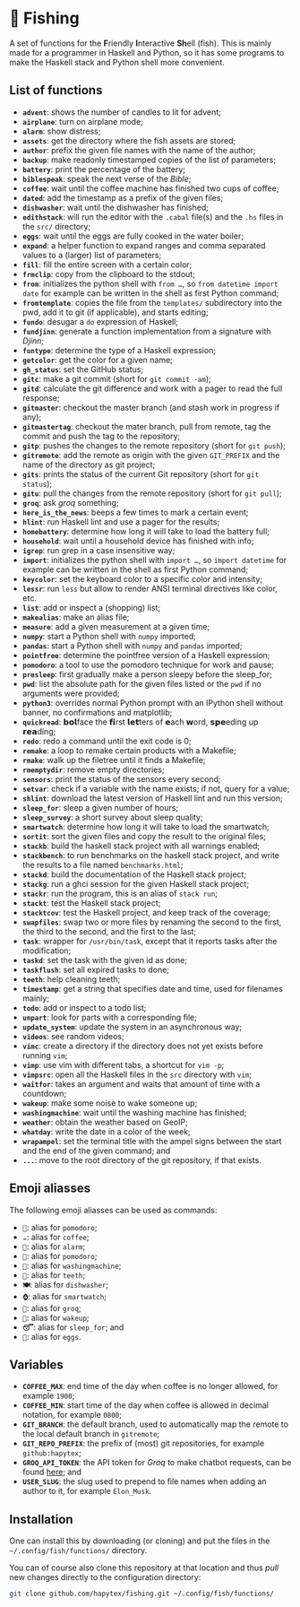 # 🎣 Fishing

A set of functions for the **F**riendly **I**nteractive **Sh**ell (fish). This is mainly made for a programmer in Haskell and Python, so it has some programs to make the Haskell stack and Python shell more convenient.

## List of functions

 - **`advent`**: shows the number of candles to lit for advent;
 - **`airplane`**: turn on airplane mode;
 - **`alarm`**: show distress;
 - **`assets`**: get the directory where the fish assets are stored;
 - **`author`**: prefix the given file names with the name of the author;
 - **`backup`**: make readonly timestamped copies of the list of parameters;
 - **`battery`**: print the percentage of the battery;
 - **`biblespeak`**: speak the next verse of the *Bible*;
 - **`coffee`**: wait until the coffee machine has finished two cups of coffee;
 - **`dated`**: add the timestamp as a prefix of the given files;
 - **`dishwasher`**: wait until the dishwasher has finished;
 - **`edithstack`**: will run the editor with the `.cabal` file(s) and the `.hs` files in the `src/` directory;
 - **`eggs`**: wait until the eggs are fully cooked in the water boiler;
 - **`expand`**: a helper function to expand ranges and comma separated values to a (larger) list of parameters;
 - **`fill`**: fill the entire screen with a certain color;
 - **`frmclip`**: copy from the clipboard to the stdout;
 - **`from`**: initializes the python shell with `from …`, so `from datetime import date` for example can be written in the shell as first Python command;
 - **`fromtemplate`**: copies the file from the `templates/` subdirectory into the pwd, add it to git (if applicable), and starts editing;
 - **`fundo`**: desugar a `do` expression of Haskell;
 - **`fundjinn`**: generate a function implementation from a signature with *Djinn*;
 - **`funtype`**: determine the type of a Haskell expression;
 - **`getcolor`**: get the color for a given name;
 - **`gh_status`**: set the GitHub status;
 - **`gitc`**: make a git commit (short for `git commit -am`);
 - **`gitd`**: calculate the git difference and work with a pager to read the full response;
 - **`gitmaster`**: checkout the master branch (and stash work in progress if any);
 - **`gitmastertag`**: checkout the mater branch, pull from remote, tag the commit and push the tag to the repository;
 - **`gitp`**: pushes the changes to the remote repository (short for `git push`);
 - **`gitremote`**: add the remote as origin with the given `GIT_PREFIX` and the name of the directory as git project;
 - **`gits`**: prints the status of the current Git repository (short for `git status`);
 - **`gitu`**: pull the changes from the remote repository (short for `git pull`);
 - **`groq`**: ask *groq* something;
 - **`here_is_the_news`**: beeps a few times to mark a certain event;
 - **`hlint`**: run Haskell lint and use a pager for the results;
 - **`homebattery`**: determine how long it will take to load the battery full;
 - **`household`**: wait until a household device has finished with info;
 - **`igrep`**: run grep in a case insensitive way;
 - **`import`**: initializes the python shell with `import …`, so `import datetime` for example can be written in the shell as first Python command;
 - **`keycolor`**: set the keyboard color to a specific color and intensity;
 - **`lessr`**: run `less` but allow to render ANSI terminal directives like color, etc.
 - **`list`**: add or inspect a (shopping) list;
 - **`makealias`**: make an alias file;
 - **`measure`**: add a given measurement at a given time;
 - **`numpy`**: start a Python shell with `numpy` imported;
 - **`pandas`**: start a Python shell with `numpy` and `pandas` imported;
 - **`pointfree`**: determine the pointfree version of a Haskell expression;
 - **`pomodoro`**: a tool to use the pomodoro technique for work and pause;
 - **`presleep`**: first gradually make a person sleepy before the sleep_for;
 - **`pwd`**: list the absolute path for the given files listed or the `pwd` if no arguments were provided;
 - **`python3`**: overrides normal Python prompt with an IPython shell without banner, no confirmations and matplotlib;
 - **`quickread`**: 𝗯𝗼𝗹face the 𝗳𝗶rst 𝗹𝗲𝘁ters of 𝗲ach 𝘄ord, 𝘀𝗽𝗲eding up 𝗿𝗲𝗮ding;
 - **`redo`**: redo a command until the exit code is 0;
 - **`remake`**: a loop to remake certain products with a Makefile;
 - **`rmake`**: walk up the filetree until it finds a Makefile;
 - **`rmemptydir`**: remove empty directories;
 - **`sensors`**: print the status of the sensors every second;
 - **`setvar`**: check if a variable with the name exists; if not, query for a value;
 - **`shlint`**: download the latest version of Haskell lint and run this version;
 - **`sleep_for`**: sleep a given number of hours;
 - **`sleep_survey`**: a short survey about sleep quality;
 - **`smartwatch`**: determine how long it will take to load the smartwatch;
 - **`sortit`**: sort the given files and copy the result to the original files;
 - **`stackb`**: build the haskell stack project with all warnings enabled;
 - **`stackbench`**: to run benchmarks on the haskell stack project, and write the results to a file named `benchmarks.html`;
 - **`stackd`**: build the documentation of the Haskell stack project;
 - **`stackg`**: run a ghci session for the given Haskell stack project;
 - **`stackr`**: run the program, this is an alias of `stack run`;
 - **`stackt`**: test the Haskell stack project;
 - **`stacktcov`**: test the Haskell project, and keep track of the coverage;
 - **`swapfiles`**: swap two or more files by renaming the second to the first, the third to the second, and the first to the last;
 - **`task`**: wrapper for `/usr/bin/task`, except that it reports tasks after the modification;
 - **`taskd`**: set the task with the given id as done;
 - **`taskflush`**: set all expired tasks to done;
 - **`teeth`**: help cleaning teeth;
 - **`timestamp`**: get a string that specifies date and time, used for filenames mainly;
 - **`todo`**: add or inspect to a todo list;
 - **`unpart`**: look for parts with a corresponding file;
 - **`update_system`**: update the system in an asynchronous way;
 - **`videos`**: see random videos;
 - **`vimc`**: create a directory if the directory does not yet exists before running `vim`;
 - **`vimp`**: use vim with different tabs, a shortcut for `vim -p`;
 - **`vimpsrc`**: open all the Haskell files in the `src` directory with `vim`;
 - **`waitfor`**: takes an argument and waits that amount of time with a countdown;
 - **`wakeup`**: make some noise to wake someone up;
 - **`washingmachine`**: wait until the washing machine has finished;
 - **`weather`**: obtain the weather based on GeoIP;
 - **`whatday`**: write the date in a color of the week;
 - **`wrapampel`**: set the terminal title with the ampel signs between the start and the end of the given command; and
 - **`...`**: move to the root directory of the git repository, if that exists.

## Emoji aliasses

The following emoji aliasses can be used as commands:

 - **`🍅`**: alias for `pomodoro`;
 - **`☕`**: alias for `coffee`;
 - **`🚨`**: alias for `alarm`;
 - **`💼`**: alias for `pomodoro`;
 - **`👕`**: alias for `washingmachine`;
 - **`🦷`**: alias for `teeth`;
 - **`🍽️`**: alias for `dishwasher`;
 - **`⌚`**: alias for `smartwatch`;
 - **`🤖`**: alias for `groq`;
 - **`🌄`**: alias for `wakeup`;
 - **`😴`**: alias for `sleep_for`; and
 - **`🥚`**: alias for `eggs`.

## Variables

 - **`COFFEE_MAX`**: end time of the day when coffee is no longer allowed, for example `1900`;
 - **`COFFEE_MIN`**: start time of the day when coffee is allowed in decimal notation, for example `0800`;
 - **`GIT_BRANCH`**: the default branch, used to automatically map the remote to the local default branch in `gitremote`;
 - **`GIT_REPO_PREFIX`**: the prefix of (most) git repositories, for example `github:hapytex`;
 - **`GROQ_API_TOKEN`**: the API token for *Groq* to make chatbot requests, can be found [here](https://console.groq.com/keys); and
 - **`USER_SLUG`**: the slug used to prepend to file names when adding an author to it, for example `Elon_Musk`.

## Installation

One can install this by downloading (or cloning) and put the files in the `~/.config/fish/functions/`
directory.

You can of course also clone this repository at that location and thus *pull* new changes directly to the configuration directory:

```bash
git clone github.com/hapytex/fishing.git ~/.config/fish/functions/
```
